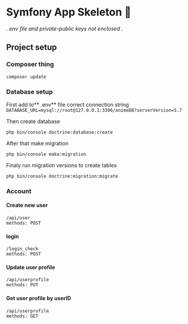 # Symfony App Skeleton 🚧
*. env file and private-public keys not enclosed .*
## Project setup

### Composer thing
```
composer update
```
### Database setup
First add to** .env** file correct connection string
`DATABASE_URL=mysql://root@127.0.0.1:3306/animeDB?serverVersion=5.7`

Then create database
```
php bin/console doctrine:database:create
```

After that make migration
```
php bin/console make:migration
```

Finaly run migration versions to create tables
```
php bin/console doctrine:migration:migrate
```

### Account
#### Create new user
```
/api/user
methods: POST
```
#### login
```
/login_check
methods: POST
```
#### Update user profile
```
/api/userprofile
methods: PUT
```
#### Get user profile by userID
```
/api/userprofile
methods: GET
```

